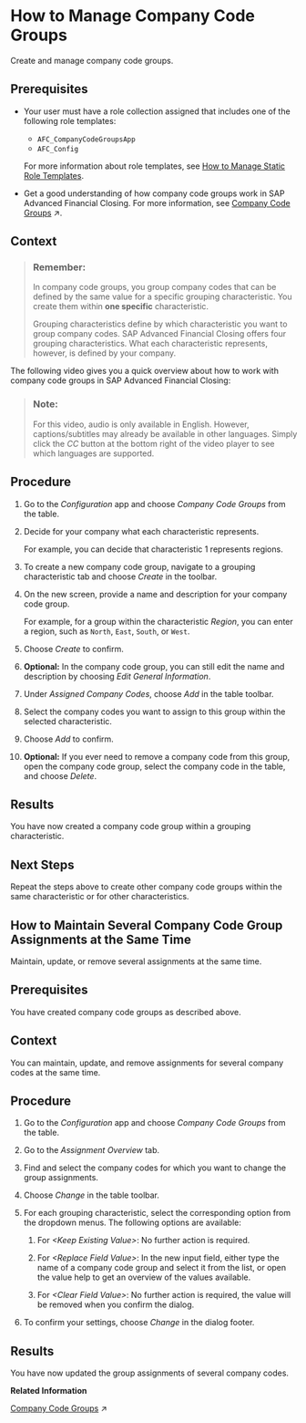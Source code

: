 <!-- loioa79d8dc4e7d84253a8996338b88efd96 -->

# How to Manage Company Code Groups

Create and manage company code groups.



<a name="loioa79d8dc4e7d84253a8996338b88efd96__prereq_xyl_knd_gxb"/>

## Prerequisites

-   Your user must have a role collection assigned that includes one of the following role templates:

    -   `AFC_CompanyCodeGroupsApp`
    -   `AFC_Config`


    For more information about role templates, see [How to Manage Static Role Templates](../User-Management/how-to-manage-static-role-templates-0cca34d.md).

-   Get a good understanding of how company code groups work in SAP Advanced Financial Closing. For more information, see [Company Code Groups](https://help.sap.com/viewer/b3f5b9cf1ab7498fad5b6f297013d65a/SHIP/en-US/d673a87cfa484a35a241b3eadc7ba815.html "Understand how company code groups work.") :arrow_upper_right:.



## Context

> ### Remember:  
> In company code groups, you group company codes that can be defined by the same value for a specific grouping characteristic. You create them within **one specific** characteristic.
> 
> Grouping characteristics define by which characteristic you want to group company codes. SAP Advanced Financial Closing offers four grouping characteristics. What each characteristic represents, however, is defined by your company.

The following video gives you a quick overview about how to work with company code groups in SAP Advanced Financial Closing:

> ### Note:  
> For this video, audio is only available in English. However, captions/subtitles may already be available in other languages. Simply click the *CC* button at the bottom right of the video player to see which languages are supported.



## Procedure

1.  Go to the *Configuration* app and choose *Company Code Groups* from the table.

2.  Decide for your company what each characteristic represents.

    For example, you can decide that characteristic 1 represents regions.

3.  To create a new company code group, navigate to a grouping characteristic tab and choose *Create* in the toolbar.

4.  On the new screen, provide a name and description for your company code group.

    For example, for a group within the characteristic *Region*, you can enter a region, such as `North`, `East`, `South`, or `West`.

5.  Choose *Create* to confirm.

6.  **Optional:** In the company code group, you can still edit the name and description by choosing *Edit General Information*.

7.  Under *Assigned Company Codes*, choose *Add* in the table toolbar.

8.  Select the company codes you want to assign to this group within the selected characteristic.

9.  Choose *Add* to confirm.

10. **Optional:** If you ever need to remove a company code from this group, open the company code group, select the company code in the table, and choose *Delete*.




<a name="loioa79d8dc4e7d84253a8996338b88efd96__result_yxs_ztd_gxb"/>

## Results

You have now created a company code group within a grouping characteristic.



<a name="loioa79d8dc4e7d84253a8996338b88efd96__postreq_gjh_b5d_gxb"/>

## Next Steps

Repeat the steps above to create other company code groups within the same characteristic or for other characteristics.

<a name="task_lkb_hnj_wyb"/>

<!-- task\_lkb\_hnj\_wyb -->

## How to Maintain Several Company Code Group Assignments at the Same Time

Maintain, update, or remove several assignments at the same time.



<a name="task_lkb_hnj_wyb__prereq_mvh_vnj_wyb"/>

## Prerequisites

You have created company code groups as described above.



<a name="task_lkb_hnj_wyb__context_mbq_tnj_wyb"/>

## Context

You can maintain, update, and remove assignments for several company codes at the same time.



<a name="task_lkb_hnj_wyb__steps_xzz_snj_wyb"/>

## Procedure

1.  Go to the *Configuration* app and choose *Company Code Groups* from the table.

2.  Go to the *Assignment Overview* tab.

3.  Find and select the company codes for which you want to change the group assignments.

4.  Choose *Change* in the table toolbar.

5.  For each grouping characteristic, select the corresponding option from the dropdown menus. The following options are available:

    1.  For *<Keep Existing Value\>*: No further action is required.

    2.  For *<Replace Field Value\>*: In the new input field, either type the name of a company code group and select it from the list, or open the value help to get an overview of the values available.

    3.  For *<Clear Field Value\>*: No further action is required, the value will be removed when you confirm the dialog.


6.  To confirm your settings, choose *Change* in the dialog footer.




<a name="task_lkb_hnj_wyb__result_tdy_npj_wyb"/>

## Results

You have now updated the group assignments of several company codes.

**Related Information**  


[Company Code Groups](https://help.sap.com/viewer/b3f5b9cf1ab7498fad5b6f297013d65a/SHIP/en-US/d673a87cfa484a35a241b3eadc7ba815.html "Understand how company code groups work.") :arrow_upper_right:

